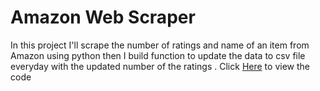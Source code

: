 # Amazon Web Scraper
In this project I'll scrape the number of ratings and name of an item from Amazon using python then I build function to update the data to csv file everyday with the updated number of the ratings .
Click [Here](https://github.com/omarov10001/Portfolio/blob/main/Amazon%20web%20scraper/Amazon%20Web%20Scraper%20.ipynb) to view the code 
